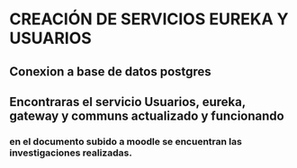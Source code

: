 # CREACIÓN DE SERVICIOS EUREKA Y USUARIOS

## Conexion a base de datos postgres
## Encontraras el servicio Usuarios, eureka, gateway y communs actualizado y funcionando
### en el documento subido a moodle se encuentran las investigaciones realizadas.
